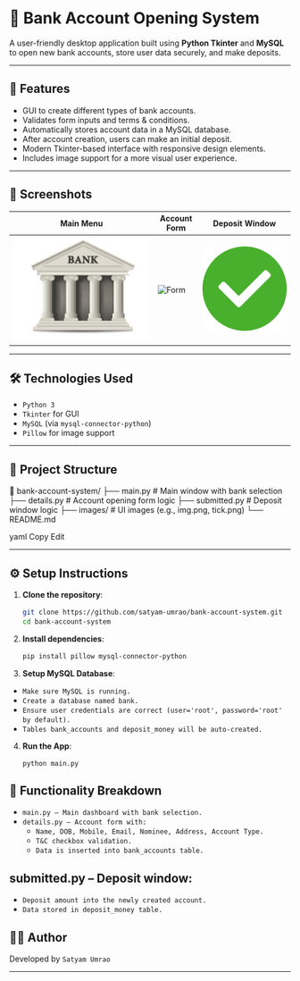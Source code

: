 # 🏦 Bank Account Opening System

A user-friendly desktop application built using **Python Tkinter** and **MySQL** to open new bank accounts, store user data securely, and make deposits.

---

## 📌 Features

- GUI to create different types of bank accounts.
- Validates form inputs and terms & conditions.
- Automatically stores account data in a MySQL database.
- After account creation, users can make an initial deposit.
- Modern Tkinter-based interface with responsive design elements.
- Includes image support for a more visual user experience.

---

## 🚀 Screenshots

| Main Menu | Account Form | Deposit Window |
|----------|--------------|----------------|
| ![Main](images/img.png) | ![Form](images/form.png) | ![Success](images/tick.png) |

---

## 🛠 Technologies Used

- `Python 3`
- `Tkinter` for GUI
- `MySQL` (via `mysql-connector-python`)
- `Pillow` for image support

---

## 📂 Project Structure

📁 bank-account-system/
├── main.py # Main window with bank selection
├── details.py # Account opening form logic
├── submitted.py # Deposit window logic
├── images/ # UI images (e.g., img.png, tick.png)
└── README.md

yaml
Copy
Edit

---

## ⚙️ Setup Instructions

1. **Clone the repository**:
   ```bash
   git clone https://github.com/satyam-umrao/bank-account-system.git
   cd bank-account-system
2. **Install dependencies**:

   ```bash
   pip install pillow mysql-connector-python

3. **Setup MySQL Database**:

- `Make sure MySQL is running.`
- `Create a database named bank.`
- `Ensure user credentials are correct (user='root', password='root' by default).`
- `Tables bank_accounts and deposit_money will be auto-created.`

4. **Run the App**:
    ```
    python main.py
## 🧠 Functionality Breakdown

- `main.py – Main dashboard with bank selection.`
- `details.py – Account form with:`
    - `Name, DOB, Mobile, Email, Nominee, Address, Account Type.`
    - `T&C checkbox validation.`
    - `Data is inserted into bank_accounts table.`

## submitted.py – Deposit window:

- `Deposit amount into the newly created account.`
- `Data stored in deposit_money table.`

## 🙋‍♂️ Author
Developed by `Satyam Umrao`


---
